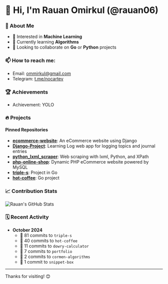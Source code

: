 # 👋 Hi, I'm Rauan Omirkul (@rauan06)

### 🚀 About Me
- 👀 Interested in **Machine Learning**
- 🌱 Currently learning **Algorithms**
- 💞️ Looking to collaborate on **Go** or **Python** projects

### 📫 How to reach me:
- Email: [ommirkul@gmail.com](mailto:ommirkul@gmail.com)
- Telegram: [t.me/nocartev](https://t.me/nocartev)

### 🏆 Achievements
- Achievement: YOLO

### 🔥 Projects
#### Pinned Repositories
- [**ecommerce-website**](https://github.com/rauan06/ecommerce-website): An eCommerce website using Django
- [**Django-Project**](https://github.com/rauan06/Django-Project): Learning Log web app for logging topics and journal entries
- [**python_lxml_scraper**](https://github.com/rauan06/python_lxml_scraper): Web scraping with lxml, Python, and XPath
- [**php-online-shop**](https://github.com/rauan06/php-online-shop): Dynamic PHP eCommerce website powered by MySQL
- [**triple-s**](https://github.com/rauan06/triple-s): Project in Go
- [**hot-coffee**](https://github.com/ab-dauletkhan/hot-coffee): Go project

### 📈 Contribution Stats
![Rauan's GitHub Stats](https://github-readme-stats.vercel.app/api?username=rauan06&show_icons=true&theme=radical)

### 🗓 Recent Activity
- **October 2024**
  - 📝 81 commits to `triple-s`
  - 📝 40 commits to `hot-coffee`
  - 📝 11 commits to `dowry-calculator`
  - 📝 7 commits to `portfolio`
  - 📝 2 commits to `cormen-algorithms`
  - 📝 1 commit to `snippet-box`

---

Thanks for visiting! 😊

